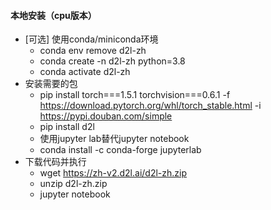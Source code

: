 #### 本地安装（cpu版本）

* [可选] 使用conda/miniconda环境
  * conda env remove d2l-zh
  * conda create -n d2l-zh python=3.8
  * conda activate d2l-zh
* 安装需要的包
  * pip install torch===1.5.1 torchvision===0.6.1 -f https://download.pytorch.org/whl/torch_stable.html -i https://pypi.douban.com/simple
  * pip install d2l
  * 使用jupyter lab替代jupyter notebook
  * conda install -c conda-forge jupyterlab
* 下载代码并执行
  * wget https://zh-v2.d2l.ai/d2l-zh.zip
  * unzip d2l-zh.zip
  * jupyter notebook

